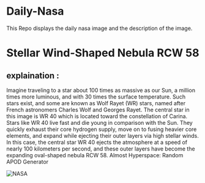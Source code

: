 # Daily-Nasa

This Repo displays the daily nasa image and the description of the image.

<!--NASA-->
# Stellar Wind-Shaped Nebula RCW 58
## explaination :

Imagine traveling to a star about 100 times as massive as our Sun, a million times more luminous, and with 30 times the surface temperature. Such stars exist, and some are known as Wolf Rayet (WR) stars, named after French astronomers Charles Wolf and Georges Rayet. The central star in this image is WR 40 which is located toward the constellation of Carina. Stars like WR 40 live fast and die young in comparison with the Sun. They quickly exhaust their core hydrogen supply, move on to fusing heavier core elements, and expand while ejecting their outer layers via high stellar winds. In this case, the central star WR 40 ejects the atmosphere at a speed of nearly 100 kilometers per second, and these outer layers have become the expanding oval-shaped nebula RCW 58.   Almost Hyperspace: Random APOD Generator

![NASA](https://apod.nasa.gov/apod/image/2302/Rcw58_Selby_960.jpg)
<!--/NASA-->
